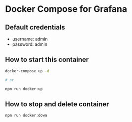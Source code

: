 # Docker Compose for Grafana

## Default credentials

- username: admin
- password: admin

## How to start this container

```sh
docker-compose up -d

# or

npm run docker:up
```

## How to stop and delete container

```sh
npm run docker:down
```
